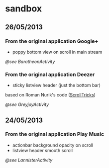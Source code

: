sandbox
=======

## 26/05/2013

### From the original application Google+

- poppy bottom view on scroll in main stream

_@see BaratheonActivity_

### From the original application Deezer

- sticky listview header (just the bottom bar)

based on Roman Nurik's code ([ScrollTricks](https://code.google.com/p/romannurik-code/source/browse/misc/scrolltricks))

_@see GreyjoyActivity_

## 24/05/2013

### From the original application Play Music

- actionbar background opacity on scroll
- listview header smooth scroll

_@see LannisterActivity_